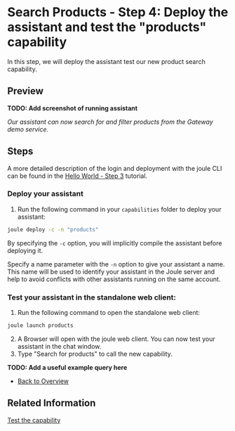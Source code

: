 # Search Products - Step 4: Deploy the assistant and test the "products" capability

In this step, we will deploy the assistant test our new product search capability.

## Preview

**TODO: Add screenshot of running assistant**

*Our assistant can now search for and filter products from the Gateway demo service.*

## Steps

A more detailed description of the login and deployment with the joule CLI can be found in the [Hello World - Step 3](../../helloworld/step3/index.md) tutorial.

### Deploy your assistant

1. Run the following command in your `capabilities` folder to deploy your assistant:
```bash
joule deploy -c -n "products"
```

By specifying the `-c` option, you will implicitly compile the assistant before deploying it.

Specify a name parameter with the `-n` option to give your assistant a name. This name will be used to identify your assistant in the Joule server and help to avoid conflicts with other assistants running on the same account.

### Test your assistant in the standalone web client:

1. Run the following command to open the standalone web client:
```bash
joule launch products
```
2. A Browser will open with the joule web client. You can now test your assistant in the chat window.
3. Type "Search for products" to call the new capability.

**TODO: Add a useful example query here**

* [Back to Overview](../index.md)

## Related Information 

[Test the capability](https://help.sap.com/docs/joule/service-guide/test-capability)
